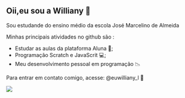 ## Oii,eu sou a Williany 🖤

Sou estudande do ensino médio da escola José Marcelino de Almeida 

Minhas principais atividades no github são :

- Estudar as aulas da plataforma  Aluna 📝;
- Programação Scratch e JavaScrit 💻;
- Meu desenvolvimento pessoal em programação 📉

Para entrar em contato comigo, acesse:
@euwilliany_l 📸

![](https://w7.pngwing.com/pngs/937/71/png-transparent-barbie-illustration-barbie-logo-barbie-logo-s-text-wikimedia-commons-magenta.png)

